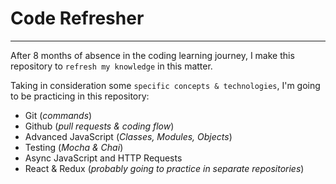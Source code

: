 # Code Refresher
***

After 8 months of absence in the coding learning journey, I make this repository to `refresh my knowledge` in this matter.

Taking in consideration some `specific concepts & technologies`, I'm going to be practicing in this repository:

+ Git (_commands_)
+ Github (_pull requests & coding flow_)
+ Advanced JavaScript (_Classes, Modules, Objects_)
+ Testing (_Mocha & Chai_)
+ Async JavaScript and HTTP Requests
+ React & Redux (_probably going to practice in separate repositories_)